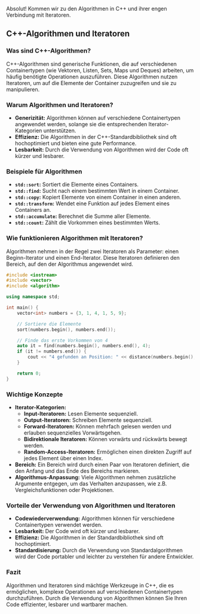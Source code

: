 Absolut! Kommen wir zu den Algorithmen in C++ und ihrer engen Verbindung mit Iteratoren.

## C++-Algorithmen und Iteratoren

### Was sind C++-Algorithmen?

C++-Algorithmen sind generische Funktionen, die auf verschiedenen Containertypen (wie Vektoren, Listen, Sets, Maps und Deques) arbeiten, um häufig benötigte Operationen auszuführen. Diese Algorithmen nutzen Iteratoren, um auf die Elemente der Container zuzugreifen und sie zu manipulieren.

### Warum Algorithmen und Iteratoren?

* **Generizität:** Algorithmen können auf verschiedene Containertypen angewendet werden, solange sie die entsprechenden Iterator-Kategorien unterstützen.
* **Effizienz:** Die Algorithmen in der C++-Standardbibliothek sind oft hochoptimiert und bieten eine gute Performance.
* **Lesbarkeit:** Durch die Verwendung von Algorithmen wird der Code oft kürzer und lesbarer.

### Beispiele für Algorithmen

* **`std::sort`:** Sortiert die Elemente eines Containers.
* **`std::find`:** Sucht nach einem bestimmten Wert in einem Container.
* **`std::copy`:** Kopiert Elemente von einem Container in einen anderen.
* **`std::transform`:** Wendet eine Funktion auf jedes Element eines Containers an.
* **`std::accumulate`:** Berechnet die Summe aller Elemente.
* **`std::count`:** Zählt die Vorkommen eines bestimmten Werts.

### Wie funktionieren Algorithmen mit Iteratoren?

Algorithmen nehmen in der Regel zwei Iteratoren als Parameter: einen Beginn-Iterator und einen End-Iterator. Diese Iteratoren definieren den Bereich, auf den der Algorithmus angewendet wird.

```c++
#include <iostream>
#include <vector>
#include <algorithm>

using namespace std;

int main() {
    vector<int> numbers = {3, 1, 4, 1, 5, 9};

    // Sortiere die Elemente
    sort(numbers.begin(), numbers.end());

    // Finde das erste Vorkommen von 4
    auto it = find(numbers.begin(), numbers.end(), 4);
    if (it != numbers.end()) {
        cout << "4 gefunden an Position: " << distance(numbers.begin(), it) << endl;
    }

    return 0;
}
```

### Wichtige Konzepte

* **Iterator-Kategorien:**
  * **Input-Iteratoren:** Lesen Elemente sequenziell.
  * **Output-Iteratoren:** Schreiben Elemente sequenziell.
  * **Forward-Iteratoren:** Können mehrfach gelesen werden und erlauben sequenzielles Vorwärtsgehen.
  * **Bidirektionale Iteratoren:** Können vorwärts und rückwärts bewegt werden.
  * **Random-Access-Iteratoren:** Ermöglichen einen direkten Zugriff auf jedes Element über einen Index.
* **Bereich:** Ein Bereich wird durch einen Paar von Iteratoren definiert, die den Anfang und das Ende des Bereichs markieren.
* **Algorithmus-Anpassung:** Viele Algorithmen nehmen zusätzliche Argumente entgegen, um das Verhalten anzupassen, wie z.B. Vergleichsfunktionen oder Projektionen.

### Vorteile der Verwendung von Algorithmen und Iteratoren

* **Codewiederverwendung:** Algorithmen können für verschiedene Containertypen verwendet werden.
* **Lesbarkeit:** Der Code wird oft kürzer und lesbarer.
* **Effizienz:** Die Algorithmen in der Standardbibliothek sind oft hochoptimiert.
* **Standardisierung:** Durch die Verwendung von Standardalgorithmen wird der Code portabler und leichter zu verstehen für andere Entwickler.

### Fazit

Algorithmen und Iteratoren sind mächtige Werkzeuge in C++, die es ermöglichen, komplexe Operationen auf verschiedenen Containertypen durchzuführen. Durch die Verwendung von Algorithmen können Sie Ihren Code effizienter, lesbarer und wartbarer machen.
